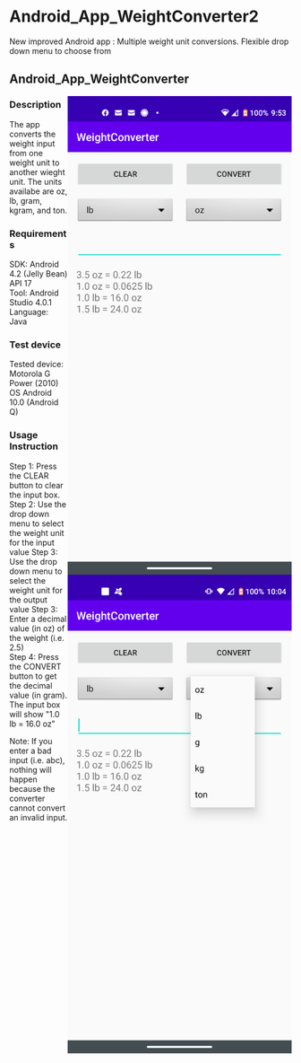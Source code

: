 # Android_App_WeightConverter2
New improved Android app : Multiple weight unit conversions.  Flexible drop down menu to choose from

## Android_App_WeightConverter
<img align ="right" src="weightconverter2.png" width="400">
<img align ="right" src="weightconverter2_1.png" width="400">



### Description
The app converts the weight input from one weight unit to another wieght unit.  The units availabe are oz, lb, gram, kgram, and ton.

### Requirements
SDK: Android 4.2 (Jelly Bean) API 17\
Tool: Android Studio 4.0.1\
Language: Java

### Test device
Tested device: Motorola G Power (2010)  OS Android 10.0 (Android Q)

### Usage Instruction
Step 1: Press the CLEAR button to clear the input box.\
Step 2: Use the drop down menu to select the weight unit for the input value
Step 3: Use the drop down menu to select the weight unit for the output value
Step 3: Enter a decimal value (in oz) of the weight (i.e. 2.5)\
Step 4: Press the CONVERT button to get the decimal value (in gram).  The input box will show "1.0 lb = 16.0 oz"

Note: If you enter a bad input (i.e. abc), nothing will happen because the converter cannot convert an invalid input.
